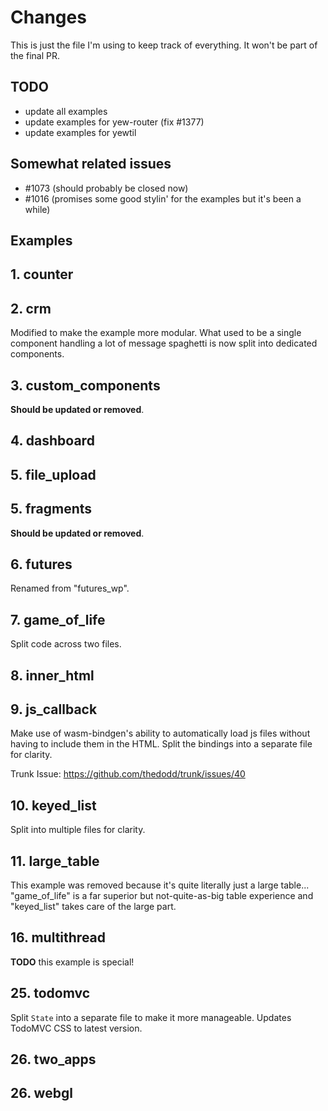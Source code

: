 # Changes

This is just the file I'm using to keep track of everything. It won't be part of the final PR.

## TODO

- update all examples
- update examples for yew-router (fix #1377)
- update examples for yewtil

## Somewhat related issues

- #1073 (should probably be closed now)
- #1016 (promises some good stylin' for the examples but it's been a while)

## Examples

## 1. counter

## 2. crm

Modified to make the example more modular.
What used to be a single component handling a lot of message spaghetti is now split into dedicated components.

## 3. custom_components

**Should be updated or removed**.

## 4. dashboard

## 5. file_upload

## 5. fragments

**Should be updated or removed**.

## 6. futures

Renamed from "futures_wp".

## 7. game_of_life

Split code across two files.

## 8. inner_html

## 9. js_callback

Make use of wasm-bindgen's ability to automatically load js files without having to include them in the HTML.
Split the bindings into a separate file for clarity.

Trunk Issue: <https://github.com/thedodd/trunk/issues/40>

## 10. keyed_list

Split into multiple files for clarity.

## 11. large_table

This example was removed because it's quite literally just a large table...
"game_of_life" is a far superior but not-quite-as-big table experience and "keyed_list" takes care of the large part.

## 16. multithread

**TODO** this example is special!

## 25. todomvc

Split `State` into a separate file to make it more manageable.
Updates TodoMVC CSS to latest version.

## 26. two_apps

## 26. webgl
